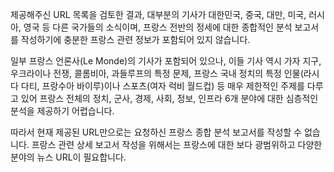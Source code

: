 제공해주신 URL 목록을 검토한 결과, 대부분의 기사가 대한민국, 중국, 대만, 미국, 러시아, 영국 등 다른 국가들의 소식이며, 프랑스 전반의 정세에 대한 종합적인 분석 보고서를 작성하기에 충분한 프랑스 관련 정보가 포함되어 있지 않습니다.

일부 프랑스 언론사(Le Monde)의 기사가 포함되어 있으나, 이들 기사 역시 가자 지구, 우크라이나 전쟁, 콜롬비아, 과들루프의 특정 문제, 프랑스 국내 정치의 특정 인물(라시다 다티, 프랑수아 바이루)이나 스포츠(여자 럭비 월드컵) 등 매우 제한적인 주제를 다루고 있어 프랑스 전체의 정치, 군사, 경제, 사회, 정보, 인프라 6개 분야에 대한 심층적인 분석을 제공하기 어렵습니다.

따라서 현재 제공된 URL만으로는 요청하신 프랑스 종합 분석 보고서를 작성할 수 없습니다. 프랑스 관련 상세 보고서 작성을 위해서는 프랑스에 대한 보다 광범위하고 다양한 분야의 뉴스 URL이 필요합니다.